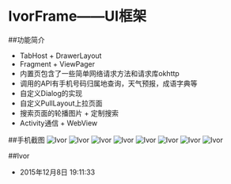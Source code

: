 # IvorFrame——UI框架

##功能简介
* TabHost + DrawerLayout
* Fragment + ViewPager
* 内置页包含了一些简单网络请求方法和请求库okhttp
* 调用的API有手机号码归属地查询，天气预报，成语字典等
* 自定义Dialog的实现
* 自定义PullLayout上拉页面
* 搜索页面的轮播图片 + 定制搜索
* Activity通信 + WebView

##手机截图
![Ivor](/screenshots/tab1.png) 
![Ivor](/screenshots/tab2.png)
![Ivor](/screenshots/tab3.png)
![Ivor](/screenshots/tab4.png)
![Ivor](/screenshots/tab5.png)
![Ivor](/screenshots/dialog.png)
![Ivor](/screenshots/search.png)
![Ivor](/screenshots/webview.png)


##Ivor
* 2015年12月8日 19:11:33
